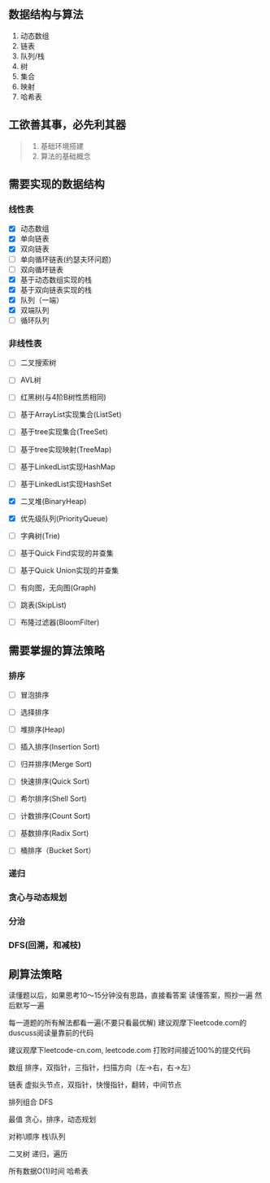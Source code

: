 ## 数据结构与算法
1. 动态数组
2. 链表
3. 队列/栈
4. 树
5. 集合
6. 映射
7. 哈希表


## 工欲善其事，必先利其器

> 1. 基础环境搭建
> 2. 算法的基础概念


## 需要实现的数据结构
### 线性表
- [x] 动态数组
- [x] 单向链表
- [x] 双向链表
- [ ] 单向循环链表(约瑟夫环问题)
- [ ] 双向循环链表
- [x] 基于动态数组实现的栈
- [x] 基于双向链表实现的栈
- [x] 队列（一端）
- [x] 双端队列
- [ ] 循环队列

### 非线性表

- [ ] 二叉搜索树
- [ ] AVL树
- [ ] 红黑树(与4阶B树性质相同)

- [ ] 基于ArrayList实现集合(ListSet)
- [ ] 基于tree实现集合(TreeSet)
- [ ] 基于tree实现映射(TreeMap)
- [ ] 基于LinkedList实现HashMap
- [ ] 基于LinkedList实现HashSet
- [x] 二叉堆(BinaryHeap)
- [x] 优先级队列(PriorityQueue)
- [ ] 字典树(Trie)
- [ ] 基于Quick Find实现的并查集
- [ ] 基于Quick Union实现的并查集
- [ ] 有向图，无向图(Graph)
- [ ] 跳表(SkipList)
- [ ] 布隆过滤器(BloomFilter)

## 需要掌握的算法策略

### 排序
- [ ] 冒泡排序
- [ ] 选择排序
- [ ] 堆排序(Heap)
- [ ] 插入排序(Insertion Sort)
- [ ] 归并排序(Merge Sort)
- [ ] 快速排序(Quick Sort)
- [ ] 希尔排序(Shell Sort)

- [ ] 计数排序(Count Sort)
- [ ] 基数排序(Radix Sort)
- [ ] 桶排序（Bucket Sort）

### 递归

### 贪心与动态规划

### 分治

### DFS(回溯，和减枝)



## 刷算法策略

读懂题以后，如果思考10～15分钟没有思路，直接看答案
读懂答案，照抄一遍
然后默写一遍

每一道题的所有解法都看一遍(不要只看最优解)
建议观摩下leetcode.com的duscuss阅读量靠前的代码

建议观摩下leetcode-cn.com, leetcode.com 打败时间接近100%的提交代码

数组
排序，双指针，三指针，扫描方向（左->右，右->左）

链表
虚拟头节点，双指针，快慢指针，翻转，中间节点

排列组合
DFS

最值
贪心，排序，动态规划

对称\顺序
栈\队列

二叉树
递归，遍历

所有数据O(1)时间
哈希表
